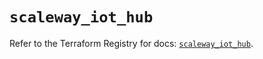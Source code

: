 # `scaleway_iot_hub`

Refer to the Terraform Registry for docs: [`scaleway_iot_hub`](https://registry.terraform.io/providers/scaleway/scaleway/2.53.0/docs/resources/iot_hub).
